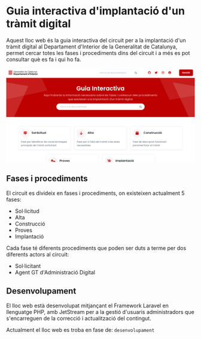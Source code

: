 # Guia interactiva d'implantació d'un tràmit digital
Aquest lloc web és la guia interactiva del circuit per a la implantació d'un tràmit digital al Departament d'Interior de la Generalitat de Catalunya, permet cercar totes les fases i procediments dins del circuit i a més es pot consultar què es fa i qui ho fa.

![Captura de pantalla](screenshot.png)


## Fases i procediments
El circuit es divideix en fases i procediments, on existeixen actualment 5 fases:
- Sol·licitud
- Alta
- Construcció
- Proves
- Implantació

Cada fase té diferents procediments que poden ser duts a terme per dos diferents actors al circuit:
- Sol·licitant
- Agent GT d'Administració Digital


## Desenvolupament
El lloc web està desenvolupat mitjançant el Framework Laravel en llenguatge PHP, amb JetStream per a la gestió d'usuaris administradors que s'encarreguen de la correcció i actualització del contingut.

Actualment el lloc web es troba en fase de: `desenvolupament`
